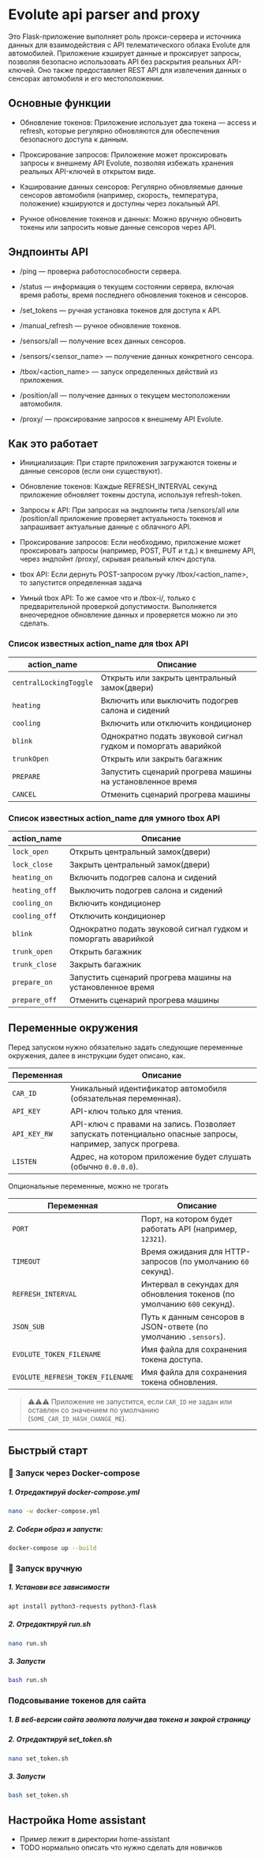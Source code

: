 # Evolute api parser and proxy

Это Flask-приложение выполняет роль прокси-сервера и источника данных для взаимодействия с API телематического облака Evolute для автомобилей. Приложение кэширует данные и проксирует запросы, позволяя безопасно использовать API без раскрытия реальных API-ключей. Оно также предоставляет REST API для извлечения данных о сенсорах автомобиля и его местоположении.

## Основные функции

- Обновление токенов: Приложение использует два токена — access и refresh, которые регулярно обновляются для обеспечения безопасного доступа к данным.

- Проксирование запросов: Приложение может проксировать запросы к внешнему API Evolute, позволяя избежать хранения реальных API-ключей в открытом виде.

- Кэширование данных сенсоров: Регулярно обновляемые данные сенсоров автомобиля (например, скорость, температура, положение) кэшируются и доступны через локальный API.

- Ручное обновление токенов и данных: Можно вручную обновить токены или запросить новые данные сенсоров через API.

## Эндпоинты API

- /ping — проверка работоспособности сервера.

- /status — информация о текущем состоянии сервера, включая время работы, время последнего обновления токенов и сенсоров.

- /set_tokens — ручная установка токенов для доступа к API.

- /manual_refresh — ручное обновление токенов.

- /sensors/all — получение всех данных сенсоров.

- /sensors/<sensor_name> — получение данных конкретного сенсора.

- /tbox/<action_name> — запуск определенных действий из приложения.

- /position/all — получение данных о текущем местоположении автомобиля.

- /proxy/ — проксирование запросов к внешнему API Evolute.

## Как это работает

- Инициализация: При старте приложения загружаются токены и данные сенсоров (если они существуют).

- Обновление токенов: Каждые REFRESH_INTERVAL секунд приложение обновляет токены доступа, используя refresh-token.

- Запросы к API: При запросах на эндпоинты типа /sensors/all или /position/all приложение проверяет актуальность токенов и запрашивает актуальные данные с облачного API.

- Проксирование запросов: Если необходимо, приложение может проксировать запросы (например, POST, PUT и т.д.) к внешнему API, через эндпойнт /proxy/, скрывая реальный ключ доступа. 

- tbox API: Если дернуть POST-запросом ручку /tbox/<action_name>, то запустится определенная задача

- Умный tbox API: То же самое что и /tbox-i/, только с предварительной проверкой допустимости. Выполняется внеочередное обновление данных и проверяется можно ли это сделать.

### Список известных action_name для tbox API

| action_name            | Описание                                                         |
|------------------------|------------------------------------------------------------------|
| `centralLockingToggle` | Открыть или закрыть центральный замок(двери)                     |
| `heating`              | Включить или выключить подогрев салона и сидений                 |
| `cooling`              | Включить или отключить кондиционер                               |
| `blink`                | Однократно подать звуковой сигнал гудком и поморгать аварийкой   |
| `trunkOpen`            | Открыть или закрыть багажник                                     |
| `PREPARE`              | Запустить сценарий прогрева машины на установленное время        |
| `CANCEL`               | Отменить сценарий прогрева машины                                |

### Список известных action_name для умного tbox API

| action_name            | Описание                                                         |
|------------------------|------------------------------------------------------------------|
| `lock_open`            | Открыть центральный замок(двери)                                 |
| `lock_close`           | Закрыть центральный замок(двери)                                 |
| `heating_on`           | Включить подогрев салона и сидений                               |
| `heating_off`          | Выключить подогрев салона и сидений                              |
| `cooling_on`           | Включить кондиционер                                             |
| `cooling_off`          | Отключить кондиционер                                            |
| `blink`                | Однократно подать звуковой сигнал гудком и поморгать аварийкой   |
| `trunk_open`           | Открыть багажник                                                 |
| `trunk_close`          | Закрыть багажник                                                 |
| `prepare_on`           | Запустить сценарий прогрева машины на установленное время        |
| `prepare_off`          | Отменить сценарий прогрева машины                                |

## Переменные окружения

Перед запуском нужно обязательно задать следующие переменные окружения, далее в инструкции будет описано, как.

| Переменная     | Описание                                                                 |
|----------------|--------------------------------------------------------------------------|
| `CAR_ID`       | Уникальный идентификатор автомобиля (обязательная переменная).           |
| `API_KEY`      | API-ключ только для чтения.                                              |
| `API_KEY_RW`   | API-ключ с правами на запись. Позволяет запускать потенциально опасные запросы, например, запуск прогрева. |
| `LISTEN`       | Адрес, на котором приложение будет слушать (обычно `0.0.0.0`).          |

Опциональные переменные, можно не трогать

| Переменная     | Описание                                                                 |
|----------------|--------------------------------------------------------------------------|
| `PORT`         | Порт, на котором будет работать API (например, `12321`).                |
| `TIMEOUT`      | Время ожидания для HTTP-запросов (по умолчанию `60` секунд).             |
| `REFRESH_INTERVAL` | Интервал в секундах для обновления токенов (по умолчанию `600` секунд).|
| `JSON_SUB`     | Путь к данным сенсоров в JSON-ответе (по умолчанию `.sensors`).          |
| `EVOLUTE_TOKEN_FILENAME` | Имя файла для сохранения токена доступа.                        |
| `EVOLUTE_REFRESH_TOKEN_FILENAME` | Имя файла для сохранения токена обновления.                |


> ⚠️⚠️⚠️ Приложение не запустится, если `CAR_ID` не задан или оставлен со значением по умолчанию (`SOME_CAR_ID_HASH_CHANGE_ME`).

---

## Быстрый старт

### 🐳 Запуск через Docker-compose

#####  1. Отредактируй docker-compose.yml
```bash
nano -w docker-compose.yml
```

##### 2. Собери образ и запусти:

```bash
docker-compose up --build
```

### 🚀 Запуск вручную

##### 1. Установи все зависимости
```bash
apt install python3-requests python3-flask
```

##### 2. Отредактируй run.sh
```bash
nano run.sh
```

##### 3. Запусти
```bash
bash run.sh
```

### Подсовывание токенов для сайта

##### 1. В веб-версии сайта эволюта получи два токена и закрой страницу
##### 2. Отредактируй set_token.sh
```bash
nano set_token.sh
```

##### 3. Запусти
```bash
bash set_token.sh
```

## Настройка Home assistant

- Пример лежит в директории home-assistant
- TODO нормально описать что нужно сделать для новичков
